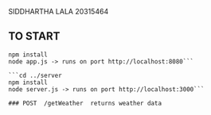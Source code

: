 SIDDHARTHA LALA
20315464

## TO START

```cd client
npm install
node app.js -> runs on port http://localhost:8080```

```cd ../server
npm install
node server.js -> runs on port http://localhost:3000```

### POST  /getWeather  returns weather data